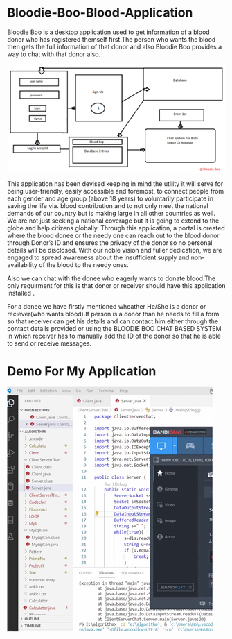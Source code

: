 # Bloodie-Boo-Blood-Application
Bloodie Boo is a desktop application used to get information of a blood donor who has registered themself first.The person who wants the blood then gets the full information of that donor and also Bloodie Boo provides a way to chat with that donor also.

![Bloodie Boo](https://github.com/ankit6271/Bloodie-Boo-Blood-Application/blob/master/Untitled.png)

This application has been devised keeping in mind the utility it will serve for being user-friendly, easily accessible and foremost, to connect people from each gender and age group (above 18 years) to voluntarily participate in saving the life via. blood contribution and to not only meet the national demands of our country but is making large in all other countries as well. We are not just seeking a national coverage but it is going to extend to the globe and help citizens globally. Through this application, a portal is created where the blood donee or the needy one can reach out to the blood donor through Donor’s ID and ensures the privacy of the donor so no personal details will be disclosed. With our noble vision and fuller dedication, we are engaged to spread awareness about the insufficient supply and non-availability of the blood to the needy ones.

Also we can chat with the donee who eagerly wants to donate blood.The only requirment for this is that donor or receiver should have this application installed .

For a donee we have firstly mentioned wheather He/She is a donor or reciever(who wants blood).If person is a donor than he needs to fill a form so that receiver can get his details and can contact him either through the contact details provided or using the BLOODIE BOO CHAT BASED SYSTEM in which receiver has to manually add the ID of the donor so that he is able to send or receive messages.

#  Demo For My Application

![Bloodie Boo](https://github.com/ankit6271/Bloodie-Boo-Blood-Application/blob/master/Bloodie%20Boo%20GIF.gif)
